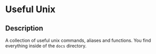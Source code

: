 # Useful Unix

## Description

A collection of useful unix commands, aliases and functions.
You find everything inside of the `docs` directory.
